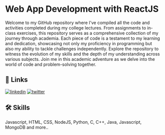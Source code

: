 
# Web App Development with ReactJS

Welcome to my GitHub repository where I've compiled all the code and activities completed during my college lectures. From assignments to in-class exercises, this repository serves as a comprehensive collection of my journey through academia. Each piece of code is a testament to my learning and dedication, showcasing not only my proficiency in programming but also my ability to tackle challenges independently. Explore the repository to witness the evolution of my skills and the depth of my understanding across various subjects. Join me in this academic adventure as we delve into the world of code and problem-solving together.


## 🔗 Links
[![linkedin](https://img.shields.io/badge/linkedin-0A66C2?style=for-the-badge&logo=linkedin&logoColor=white)](https://www.linkedin.com/in/vanshchaurasiya24)
[![twitter](https://img.shields.io/badge/twitter-1DA1F2?style=for-the-badge&logo=twitter&logoColor=white)](https://www.twitter.com/vanshchaurasiy4)


## 🛠 Skills
Javascript, HTML, CSS, NodeJS, Python, C, C++, Java, Javascript, MongoDB and more..

